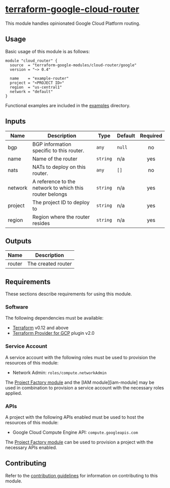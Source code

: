 # [terraform-google-cloud-router](https://registry.terraform.io/modules/terraform-google-modules/cloud-router/google)

This module handles opinionated Google Cloud Platform routing.

## Usage

Basic usage of this module is as follows:

```hcl
module "cloud_router" {
  source  = "terraform-google-modules/cloud-router/google"
  version = "~> 0.4"

  name    = "example-router"
  project = "<PROJECT ID>"
  region  = "us-central1"
  network = "default"
}
```

Functional examples are included in the
[examples](./examples/) directory.

<!-- BEGINNING OF PRE-COMMIT-TERRAFORM DOCS HOOK -->
## Inputs

| Name | Description | Type | Default | Required |
|------|-------------|------|---------|:--------:|
| bgp | BGP information specific to this router. | `any` | `null` | no |
| name | Name of the router | `string` | n/a | yes |
| nats | NATs to deploy on this router. | `any` | `[]` | no |
| network | A reference to the network to which this router belongs | `string` | n/a | yes |
| project | The project ID to deploy to | `string` | n/a | yes |
| region | Region where the router resides | `string` | n/a | yes |

## Outputs

| Name | Description |
|------|-------------|
| router | The created router |

<!-- END OF PRE-COMMIT-TERRAFORM DOCS HOOK -->

## Requirements

These sections describe requirements for using this module.

### Software

The following dependencies must be available:

- [Terraform][terraform] v0.12 and above
- [Terraform Provider for GCP][terraform-provider-gcp] plugin v2.0

### Service Account

A service account with the following roles must be used to provision
the resources of this module:

- Network Admin: `roles/compute.networkAdmin`

The [Project Factory module][project-factory-module] and the
[IAM module][iam-module] may be used in combination to provision a
service account with the necessary roles applied.

### APIs

A project with the following APIs enabled must be used to host the
resources of this module:

- Google Cloud Compute Engine API: `compute.googleapis.com`

The [Project Factory module][project-factory-module] can be used to
provision a project with the necessary APIs enabled.

## Contributing

Refer to the [contribution guidelines](./CONTRIBUTING.md) for
information on contributing to this module.

[project-factory-module]: https://registry.terraform.io/modules/terraform-google-modules/project-factory/google
[terraform-provider-gcp]: https://www.terraform.io/docs/providers/google/index.html
[terraform]: https://www.terraform.io/downloads.html
